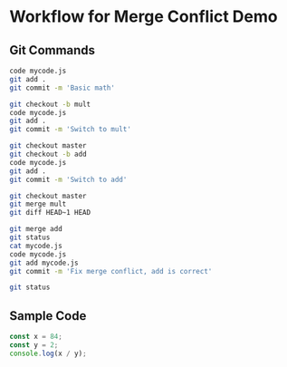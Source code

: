 # Workflow for Merge Conflict Demo

## Git Commands

```bash
code mycode.js
git add .
git commit -m 'Basic math'

git checkout -b mult
code mycode.js
git add .
git commit -m 'Switch to mult'

git checkout master
git checkout -b add
code mycode.js
git add .
git commit -m 'Switch to add'

git checkout master
git merge mult
git diff HEAD~1 HEAD

git merge add
git status
cat mycode.js
code mycode.js
git add mycode.js
git commit -m 'Fix merge conflict, add is correct'

git status
```

## Sample Code

```js
const x = 84;
const y = 2;
console.log(x / y);
```
